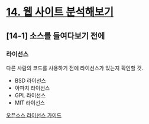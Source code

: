 # [14. 웹 사이트 분석해보기](https://github.com/CaesiumY/frontend-web-design-forBeginners/tree/master/14)

## [14-1] 소스를 들여다보기 전에

### 라이선스

다른 사람의 코드를 사용하기 전에 라이선스가 있는지 확인할 것.

- BSD 라이선스
- 아파치 라이선스
- GPL 라이선스
- MIT 라이선스

[오픈소스 라이선스 가이드](https://www.olis.or.kr/license/licenseGuide.do)

